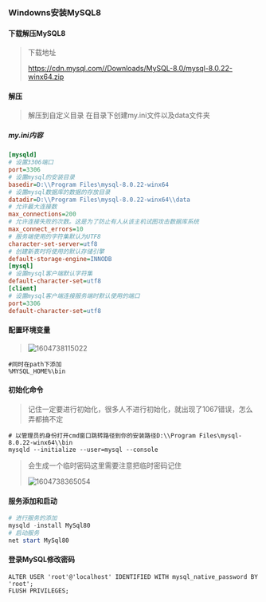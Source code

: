 ### Windowns安装MySQL8

#### 下载解压MySQL8

>下载地址
>
>https://cdn.mysql.com//Downloads/MySQL-8.0/mysql-8.0.22-winx64.zip

#### 解压

>解压到自定义目录 在目录下创建my.ini文件以及data文件夹

##### my.ini内容

```ini
[mysqld]
# 设置3306端口
port=3306
# 设置mysql的安装目录
basedir=D:\\Program Files\mysql-8.0.22-winx64
# 设置mysql数据库的数据的存放目录
datadir=D:\\Program Files\mysql-8.0.22-winx64\\data
# 允许最大连接数
max_connections=200
# 允许连接失败的次数。这是为了防止有人从该主机试图攻击数据库系统
max_connect_errors=10
# 服务端使用的字符集默认为UTF8
character-set-server=utf8
# 创建新表时将使用的默认存储引擎
default-storage-engine=INNODB
[mysql]
# 设置mysql客户端默认字符集
default-character-set=utf8
[client]
# 设置mysql客户端连接服务端时默认使用的端口
port=3306
default-character-set=utf8
```

#### 配置环境变量

>![1604738115022](C:\Users\Dsx\AppData\Roaming\Typora\typora-user-images\1604738115022.png)

```shell
#同时在path下添加
%MYSQL_HOME%\bin
```

#### 初始化命令

>记住一定要进行初始化，很多人不进行初始化，就出现了1067错误，怎么弄都搞不定

```shell
# 以管理员的身份打开cmd窗口跳转路径到你的安装路径D:\\Program Files\mysql-8.0.22-winx64\\bin
mysqld --initialize --user=mysql --console
```

>会生成一个临时密码这里需要注意把临时密码记住
>
>![1604738365054](C:\Users\Dsx\AppData\Roaming\Typora\typora-user-images\1604738365054.png)

#### 服务添加和启动

```powershell
# 进行服务的添加
mysqld -install MySql80
# 启动服务
net start MySql80
```

#### 登录MySQL修改密码

```mysql
ALTER USER 'root'@'localhost' IDENTIFIED WITH mysql_native_password BY 'root';
FLUSH PRIVILEGES; 
```

